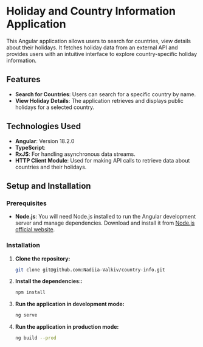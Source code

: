 # Holiday and Country Information Application

This Angular application allows users to search for countries, view details about their holidays. It fetches holiday data from an external API and provides users with an intuitive interface to explore country-specific holiday information.

## Features

- **Search for Countries**: Users can search for a specific country by name.
- **View Holiday Details**: The application retrieves and displays public holidays for a selected country.

## Technologies Used

- **Angular**: Version 18.2.0
- **TypeScript**: 
- **RxJS**: For handling asynchronous data streams.
- **HTTP Client Module**: Used for making API calls to retrieve data about countries and their holidays.

## Setup and Installation

### Prerequisites

- **Node.js**: You will need Node.js installed to run the Angular development server and manage dependencies. Download and install it from [Node.js official website](https://nodejs.org/).

### Installation

1. **Clone the repository:**

   ```bash
   git clone git@github.com:Nadiia-Valkiv/country-info.git
   
2. **Install the dependencies::**

   ```bash
   npm install

3. **Run the application in development mode:**

   ```bash
   ng serve

4. **Run the application in production mode:**

   ```bash
   ng build --prod
